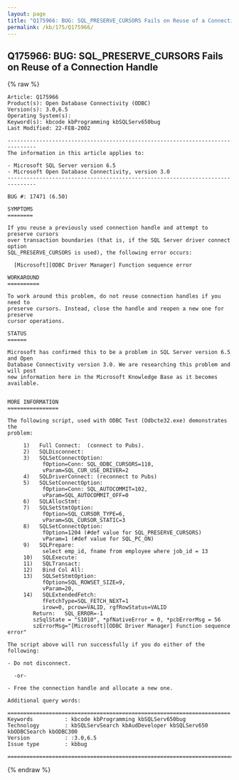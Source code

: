 ```yaml
---
layout: page
title: "Q175966: BUG: SQL_PRESERVE_CURSORS Fails on Reuse of a Connection Handle"
permalink: /kb/175/Q175966/
---
```


## Q175966: BUG: SQL_PRESERVE_CURSORS Fails on Reuse of a Connection Handle

{% raw %}

	Article: Q175966
	Product(s): Open Database Connectivity (ODBC)
	Version(s): 3.0,6.5
	Operating System(s): 
	Keyword(s): kbcode kbProgramming kbSQLServ650bug
	Last Modified: 22-FEB-2002
	
	-------------------------------------------------------------------------------
	The information in this article applies to:
	
	- Microsoft SQL Server version 6.5 
	- Microsoft Open Database Connectivity, version 3.0 
	-------------------------------------------------------------------------------
	
	BUG #: 17471 (6.50)
	
	SYMPTOMS
	========
	
	If you reuse a previously used connection handle and attempt to preserve cursors
	over transaction boundaries (that is, if the SQL Server driver connect option
	SQL_PRESERVE_CURSORS is used), the following error occurs:
	
	  [Microsoft][ODBC Driver Manager] Function sequence error
	
	WORKAROUND
	==========
	
	To work around this problem, do not reuse connection handles if you need to
	preserve cursors. Instead, close the handle and reopen a new one for preserve
	cursor operations.
	
	STATUS
	======
	
	Microsoft has confirmed this to be a problem in SQL Server version 6.5 and Open
	Database Connectivity version 3.0. We are researching this problem and will post
	new information here in the Microsoft Knowledge Base as it becomes available.
	
	
	MORE INFORMATION
	================
	
	The following script, used with ODBC Test (Odbcte32.exe) demonstrates the
	problem:
	
	     1)   Full Connect:  (connect to Pubs).
	     2)   SQLDisconnect:
	     3)   SQLSetConnectOption:
	           fOption=Conn: SQL_ODBC_CURSORS=110,
	           vParam=SQL_CUR_USE_DRIVER=2
	     4)   SQLDriverConnect: (reconnect to Pubs)
	     5)   SQLSetConnectOption:
	           fOption=Conn: SQL_AUTOCOMMIT=102,
	           vParam=SQL_AUTOCOMMIT_OFF=0
	     6)   SQLAllocStmt:
	     7)   SQLSetStmtOption:
	           fOption=SQL_CURSOR_TYPE=6,
	           vParam=SQL_CURSOR_STATIC=3
	     8)   SQLSetConnectOption:
	           fOption=1204 (#def value for SQL_PRESERVE_CURSORS)
	           vParam=1 (#def value for SQL_PC_ON)
	     9)   SQLPrepare:
	           select emp_id, fname from employee where job_id = 13
	     10)   SQLExecute:
	     11)   SQLTransact:
	     12)   Bind Col All:
	     13)   SQLSetStmtOption:
	           fOption=SQL_ROWSET_SIZE=9,
	           vParam=20,
	     14)   SQLExtendedFetch:
	           fFetchType=SQL_FETCH_NEXT=1
	           irow=0, pcrow=VALID, rgfRowStatus=VALID
	        Return:   SQL_ERROR=-1
	        szSqlState = "S1010", *pfNativeError = 0, *pcbErrorMsg = 56
	        szErrorMsg="[Microsoft][ODBC Driver Manager] Function sequence error"
	
	The script above will run successfully if you do either of the following:
	
	- Do not disconnect.
	
	  -or-
	
	- Free the connection handle and allocate a new one.
	
	Additional query words:
	
	======================================================================
	Keywords          : kbcode kbProgramming kbSQLServ650bug 
	Technology        : kbSQLServSearch kbAudDeveloper kbSQLServ650 kbODBCSearch kbODBC300
	Version           : :3.0,6.5
	Issue type        : kbbug
	
	=============================================================================
	

{% endraw %}
